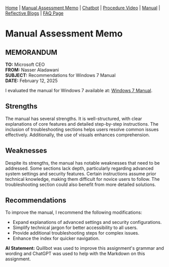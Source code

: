 [Home](index.md) | [Manual Assessment Memo](manual_assessment_memo.md) | [Chatbot](chatbot.md) | [Procedure Video](procedure_video.md) | [Manual](manual.md) | [Reflective Blogs](reflective_blogs.md) | [FAQ Page](FAQ_Page.md) 

# Manual Assessment Memo

## MEMORANDUM

**TO:** Microsoft CEO  
**FROM:** Nasser Aladawani  
**SUBJECT:** Recommendations for Windows 7 Manual  
**DATE:** February 12, 2025  

I evaluated the manual for Windows 7 available at: [Windows 7 Manual](https://www.manua.ls/microsoft/windows-7/manual?p=2).  

## Strengths  
The manual has several strengths. It is well-structured, with clear explanations of core features and detailed step-by-step instructions. The inclusion of troubleshooting sections helps users resolve common issues effectively. Additionally, the use of visuals enhances comprehension.  

## Weaknesses  
Despite its strengths, the manual has notable weaknesses that need to be addressed. Some sections lack depth, particularly regarding advanced system settings and security features. Certain instructions assume prior technical knowledge, making them difficult for novice users to follow. The troubleshooting section could also benefit from more detailed solutions.  

## Recommendations  
To improve the manual, I recommend the following modifications:  

- Expand explanations of advanced settings and security configurations.  
- Simplify technical jargon for better accessibility to all users.  
- Provide additional troubleshooting steps for complex issues.  
- Enhance the index for quicker navigation.  

**AI Statement:** Quillbot was used to improve this assignment's grammar and wording and ChatGPT was used to help with the Markdown on this assignment.

